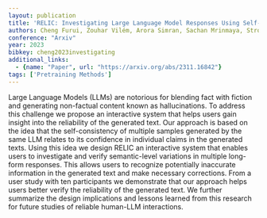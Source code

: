 ```yaml
---
layout: publication
title: 'RELIC: Investigating Large Language Model Responses Using Self-consistency'
authors: Cheng Furui, Zouhar Vilém, Arora Simran, Sachan Mrinmaya, Strobelt Hendrik, El-assady Mennatallah
conference: "Arxiv"
year: 2023
bibkey: cheng2023investigating
additional_links:
  - {name: "Paper", url: "https://arxiv.org/abs/2311.16842"}
tags: ['Pretraining Methods']
---
```

Large Language Models (LLMs) are notorious for blending fact with fiction and generating non-factual content known as hallucinations. To address this challenge we propose an interactive system that helps users gain insight into the reliability of the generated text. Our approach is based on the idea that the self-consistency of multiple samples generated by the same LLM relates to its confidence in individual claims in the generated texts. Using this idea we design RELIC an interactive system that enables users to investigate and verify semantic-level variations in multiple long-form responses. This allows users to recognize potentially inaccurate information in the generated text and make necessary corrections. From a user study with ten participants we demonstrate that our approach helps users better verify the reliability of the generated text. We further summarize the design implications and lessons learned from this research for future studies of reliable human-LLM interactions.
